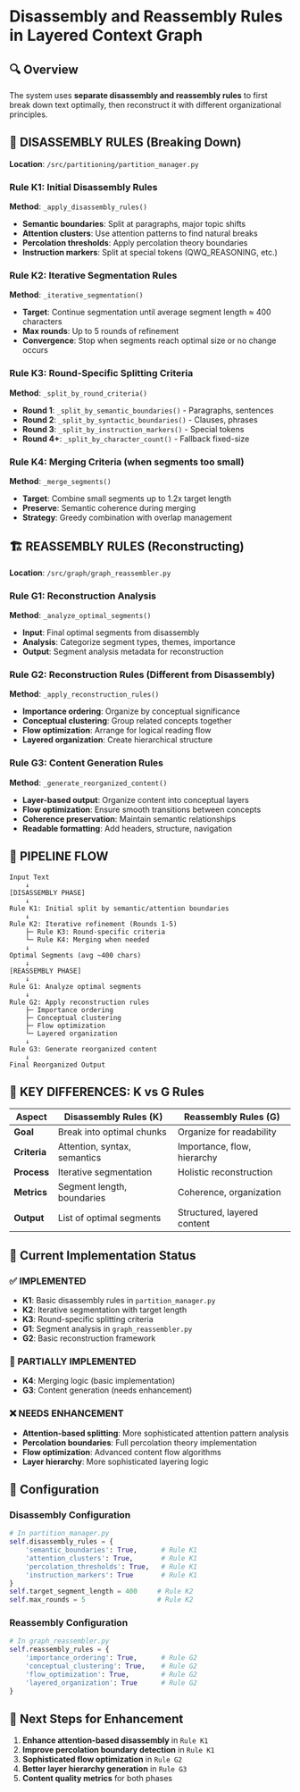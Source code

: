 # Disassembly and Reassembly Rules in Layered Context Graph

## 🔍 Overview
The system uses **separate disassembly and reassembly rules** to first break down text optimally, then reconstruct it with different organizational principles.

## 📂 DISASSEMBLY RULES (Breaking Down)
**Location**: `/src/partitioning/partition_manager.py`

### Rule K1: Initial Disassembly Rules
**Method**: `_apply_disassembly_rules()`
- **Semantic boundaries**: Split at paragraphs, major topic shifts
- **Attention clusters**: Use attention patterns to find natural breaks
- **Percolation thresholds**: Apply percolation theory boundaries
- **Instruction markers**: Split at special tokens (QWQ_REASONING, etc.)

### Rule K2: Iterative Segmentation Rules
**Method**: `_iterative_segmentation()`
- **Target**: Continue segmentation until average segment length ≈ 400 characters
- **Max rounds**: Up to 5 rounds of refinement
- **Convergence**: Stop when segments reach optimal size or no change occurs

### Rule K3: Round-Specific Splitting Criteria
**Method**: `_split_by_round_criteria()`
- **Round 1**: `_split_by_semantic_boundaries()` - Paragraphs, sentences
- **Round 2**: `_split_by_syntactic_boundaries()` - Clauses, phrases  
- **Round 3**: `_split_by_instruction_markers()` - Special tokens
- **Round 4+**: `_split_by_character_count()` - Fallback fixed-size

### Rule K4: Merging Criteria (when segments too small)
**Method**: `_merge_segments()`
- **Target**: Combine small segments up to 1.2x target length
- **Preserve**: Semantic coherence during merging
- **Strategy**: Greedy combination with overlap management

## 🏗️ REASSEMBLY RULES (Reconstructing) 
**Location**: `/src/graph/graph_reassembler.py`

### Rule G1: Reconstruction Analysis
**Method**: `_analyze_optimal_segments()`
- **Input**: Final optimal segments from disassembly
- **Analysis**: Categorize segment types, themes, importance
- **Output**: Segment analysis metadata for reconstruction

### Rule G2: Reconstruction Rules (Different from Disassembly)


**Method**: `_apply_reconstruction_rules()`
- **Importance ordering**: Organize by conceptual significance
- **Conceptual clustering**: Group related concepts together
- **Flow optimization**: Arrange for logical reading flow
- **Layered organization**: Create hierarchical structure

### Rule G3: Content Generation Rules
**Method**: `_generate_reorganized_content()`
- **Layer-based output**: Organize content into conceptual layers
- **Flow optimization**: Ensure smooth transitions between concepts
- **Coherence preservation**: Maintain semantic relationships
- **Readable formatting**: Add headers, structure, navigation

## 🔄 PIPELINE FLOW

```
Input Text
    ↓
[DISASSEMBLY PHASE]
    ↓
Rule K1: Initial split by semantic/attention boundaries
    ↓
Rule K2: Iterative refinement (Rounds 1-5)
    ├─ Rule K3: Round-specific criteria
    └─ Rule K4: Merging when needed
    ↓
Optimal Segments (avg ~400 chars)
    ↓
[REASSEMBLY PHASE]  
    ↓
Rule G1: Analyze optimal segments
    ↓
Rule G2: Apply reconstruction rules
    ├─ Importance ordering
    ├─ Conceptual clustering  
    ├─ Flow optimization
    └─ Layered organization
    ↓
Rule G3: Generate reorganized content
    ↓
Final Reorganized Output
```

## 🎯 KEY DIFFERENCES: K vs G Rules

| Aspect | Disassembly Rules (K) | Reassembly Rules (G) |
|--------|----------------------|----------------------|
| **Goal** | Break into optimal chunks | Organize for readability |
| **Criteria** | Attention, syntax, semantics | Importance, flow, hierarchy |
| **Process** | Iterative segmentation | Holistic reconstruction |
| **Metrics** | Segment length, boundaries | Coherence, organization |
| **Output** | List of optimal segments | Structured, layered content |

## 📍 Current Implementation Status

### ✅ IMPLEMENTED
- **K1**: Basic disassembly rules in `partition_manager.py`
- **K2**: Iterative segmentation with target length
- **K3**: Round-specific splitting criteria  
- **G1**: Segment analysis in `graph_reassembler.py`
- **G2**: Basic reconstruction framework

### 🚧 PARTIALLY IMPLEMENTED  
- **K4**: Merging logic (basic implementation)
- **G3**: Content generation (needs enhancement)

### ❌ NEEDS ENHANCEMENT
- **Attention-based splitting**: More sophisticated attention pattern analysis
- **Percolation boundaries**: Full percolation theory implementation
- **Flow optimization**: Advanced content flow algorithms
- **Layer hierarchy**: More sophisticated layering logic

## 🔧 Configuration

### Disassembly Configuration
```python
# In partition_manager.py
self.disassembly_rules = {
    'semantic_boundaries': True,      # Rule K1
    'attention_clusters': True,       # Rule K1  
    'percolation_thresholds': True,   # Rule K1
    'instruction_markers': True       # Rule K1
}
self.target_segment_length = 400     # Rule K2
self.max_rounds = 5                  # Rule K2
```

### Reassembly Configuration  
```python
# In graph_reassembler.py
self.reassembly_rules = {
    'importance_ordering': True,      # Rule G2
    'conceptual_clustering': True,    # Rule G2
    'flow_optimization': True,        # Rule G2  
    'layered_organization': True      # Rule G2
}
```

## 🎯 Next Steps for Enhancement

1. **Enhance attention-based disassembly** in `Rule K1`
2. **Improve percolation boundary detection** in `Rule K1`  
3. **Sophisticated flow optimization** in `Rule G2`
4. **Better layer hierarchy generation** in `Rule G3`
5. **Content quality metrics** for both phases
